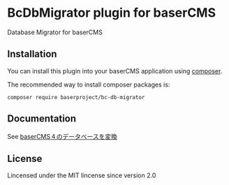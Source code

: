 # BcDbMigrator plugin for baserCMS
Database Migrator for baserCMS   

## Installation
You can install this plugin into your baserCMS application using [composer](https://getcomposer.org).

The recommended way to install composer packages is:

```
composer require baserproject/bc-db-migrator
```

## Documentation
See [baserCMS４のデータベースを変換](https://baserproject.github.io/5/migration_db_from_ver4)

## License
Lincensed under the MIT lincense since version 2.0
